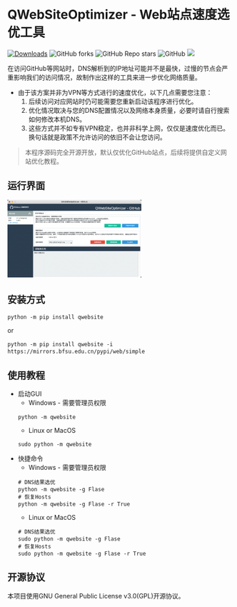 # QWebSiteOptimizer - Web站点速度选优工具
[![Downloads](https://static.pepy.tech/personalized-badge/qwebsite?period=total&units=international_system&left_color=grey&right_color=orange&left_text=Pypi%20User)](https://pepy.tech/project/qwebsite)
![GitHub forks](https://img.shields.io/github/forks/QPT-Family/QWebSiteOptimizer)
![GitHub Repo stars](https://img.shields.io/github/stars/QPT-Family/QWebSiteOptimizer)
![GitHub](https://img.shields.io/github/license/QPT-Family/QWebSiteOptimizer)
![](https://img.shields.io/badge/支持系统-Win/Linux/MAC-9cf)
  
在访问GitHub等网站时，DNS解析到的IP地址可能并不是最快，过慢的节点会严重影响我们的访问情况，故制作出这样的工具来进一步优化网络质量。  

* 由于该方案并非为VPN等方式进行的速度优化，以下几点需要您注意：
  1. 后续访问对应网站时仍可能需要您重新启动该程序进行优化。
  2. 优化情况取决与您的DNS配置情况以及网络本身质量，必要时请自行搜索如何修改本机DNS。
  3. 这些方式并不如专有VPN稳定，也并非科学上网，仅仅是速度优化而已。换句话就是政策不允许访问的依旧不会让您访问。

> 本程序源码完全开源开放，默认仅优化GitHub站点，后续将提供自定义网站优化教程。

## 运行界面
<img src="ext/RUN.png" width="300px"></img>

## 安装方式

```
python -m pip install qwebsite
```
or
```
python -m pip install qwebsite -i https://mirrors.bfsu.edu.cn/pypi/web/simple
```
## 使用教程

* 启动GUI  
  * Windows - 需要管理员权限  
  ```
  python -m qwebsite
  ```
  * Linux or MacOS  
  ```
  sudo python -m qwebsite
  ```
* 快捷命令  
  * Windows - 需要管理员权限  
  ```
  # DNS结果选优
  python -m qwebsite -g Flase
  # 恢复Hosts
  python -m qwebsite -g Flase -r True
  ```
  * Linux or MacOS  
  ```
  # DNS结果选优
  sudo python -m qwebsite -g Flase
  # 恢复Hosts
  sudo python -m qwebsite -g Flase -r True
  ```

## 开源协议
本项目使用GNU General Public License v3.0(GPL)开源协议。

